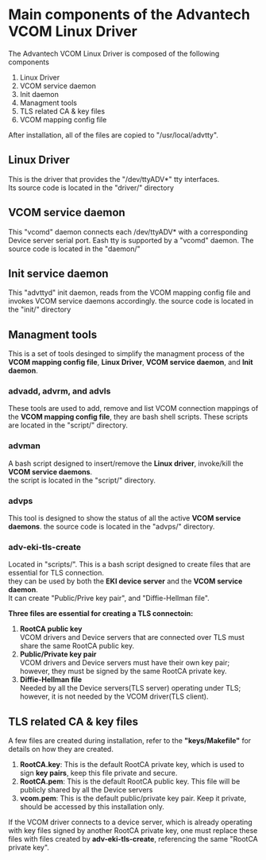 # Main components of the Advantech VCOM Linux Driver
The Advantech VCOM Linux Driver is composed of the following components
1. Linux Driver
2. VCOM service daemon
3. Init daemon
4. Managment tools 
5. TLS related CA & key files
6. VCOM mapping config file

After installation, all of the files are copied to "/usr/local/advtty".

## Linux Driver
This is the driver that provides the "/dev/ttyADV*" tty interfaces.  
Its source code is located in the "driver/" directory

## VCOM service daemon
This "vcomd" daemon connects each /dev/ttyADV* with a corresponding Device server serial port.
Eash tty is supported by a "vcomd" daemon.
The source code is located in the "daemon/"

## Init service daemon
This "advttyd" init daemon, reads from the VCOM mapping config file and invokes VCOM service daemons accordingly.
the source code is located in the "init/" directory

## Managment tools
This is a set of tools desinged to simplify the managment process of the **VCOM mapping config file**, **Linux Driver**, **VCOM service daemon**, and **Init daemon**.

### advadd, advrm, and advls  
These tools are used to add, remove and list VCOM connection mappings of the **VCOM mapping config file**, they are bash shell scripts.
These scripts are located in the "script/" directory.

### advman  
A bash script designed to insert/remove the **Linux driver**, invoke/kill the **VCOM service daemons**.  
the script is located in the "script/" directory.

### advps  
This tool is designed to show the status of all the active **VCOM service daemons**.
the source code is located in the "advps/" directory.  

### adv-eki-tls-create  
Located in "scripts/".
This is a bash script designed to create files that are essential for TLS connection.  
they can be used by both the **EKI device server** and the **VCOM service daemon**.  
It can create "Public/Prive key pair", and "Diffie-Hellman file".  

**Three files are essential for creating a TLS connectoin:**  
 1. **RootCA public key**  
     VCOM drivers and Device servers that are connected over TLS must share the same RootCA public key.
 2. **Public/Private key pair**  
     VCOM drivers and Device servers must have their own key pair; however, they must be signed by the same RootCA private key.
 3. **Diffie-Hellman file**   
     Needed by all the Device servers(TLS server) operating under TLS; however, it is not needed by the VCOM driver(TLS client).

## TLS related CA & key files
A few files are created during installation, refer to the **"keys/Makefile"** for details on how they are created.
1. **RootCA.key**: This is the default RootCA private key, which is used to sign **key pairs**, keep this file private and secure.
2. **RootCA.pem**: This is the default RootCA public key. This file will be publicly shared by all the Device servers
3. **vcom.pem**: This is the default public/private key pair. Keep it private, should be accessed by this installation only.

If the VCOM driver connects to a device server, which is already operating with key files signed by another RootCA private key, 
one must replace these files with files created by **adv-eki-tls-create**, referencing the same "RootCA private key".

